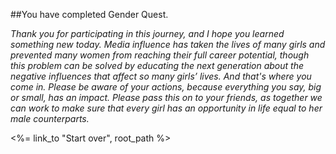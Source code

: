 
##You have completed Gender Quest.

*Thank you for participating in this journey, and I hope you learned something new today. Media
influence has taken the lives of many girls and prevented many women from reaching their full
career potential, though this problem can be solved by educating the next generation about the
negative influences that affect so many girls’ lives. And that's where you come in. Please be
aware of your actions, because everything you say, big or small, has an impact. Please pass this
on to your friends, as together we can work to make sure that every girl has an opportunity in
life equal to her male counterparts.*

<%= link_to "Start over", root_path %>
